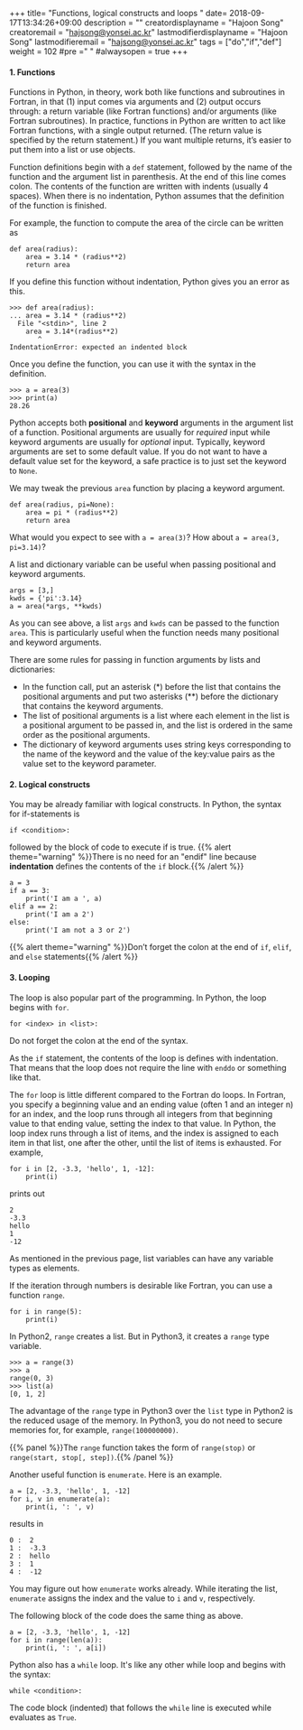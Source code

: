 +++
title= "Functions, logical constructs and loops "
date= 2018-09-17T13:34:26+09:00
description = ""
creatordisplayname = "Hajoon Song"
creatoremail = "hajsong@yonsei.ac.kr"
lastmodifierdisplayname = "Hajoon Song"
lastmodifieremail = "hajsong@yonsei.ac.kr"
tags = ["do","if","def"]
weight = 102
#pre ="<i class='fa fa-edit' ></i> "
#alwaysopen = true
+++

#### 1. Functions
Functions in Python, in theory, work both like functions and subroutines in Fortran, in that (1) input comes via arguments and (2) output occurs through: a return variable (like Fortran functions) and/or arguments (like Fortran subroutines).
In practice, functions in Python are written to act like Fortran functions, with a single output returned. (The return value is specified by the return statement.) If you want multiple returns, it’s easier to put them into a list or use objects.

Function definitions begin with a ```def``` statement, followed by the name of the function and the argument list in parenthesis. At the end of this line comes colon. The contents of the function are written with indents (usually 4 spaces). When there is no indentation, Python assumes that the definition of the function is finished.

For example, the function to compute the area of the circle can be written as
```
def area(radius):
    area = 3.14 * (radius**2)
    return area
```
If you define this function without indentation, Python gives you an error as this.
```
>>> def area(radius):
... area = 3.14 * (radius**2)
  File "<stdin>", line 2
    area = 3.14*(radius**2)
       ^
IndentationError: expected an indented block
```
Once you define the function, you can use it with the syntax in the definition.
```
>>> a = area(3)
>>> print(a)
28.26
```

Python accepts both **positional** and **keyword** arguments in the argument list of a function.
Positional arguments are usually for *required* input while keyword arguments are usually for *optional* input.
Typically, keyword arguments are set to some default value. If you do not want to have a default value set for the keyword, a safe practice is to just set the keyword to ```None```.

We may tweak the previous ```area``` function by placing a keyword argument.
```
def area(radius, pi=None):
    area = pi * (radius**2)
    return area
```
What would you expect to see with ```a = area(3)```? How about ```a = area(3, pi=3.14)```?

A list and dictionary variable can be useful when passing positional and keyword arguments.
```
args = [3,]
kwds = {'pi':3.14}
a = area(*args, **kwds)
```
As you can see above, a list ```args``` and ```kwds``` can be passed to the function ```area```.
This is particularly useful when the function needs many positional and keyword arguments.

There are some rules for passing in function arguments by lists and dictionaries:

+ In the function call, put an asterisk (*) before the list that contains the
positional arguments and put two asterisks (**) before the dictionary that
contains the keyword arguments.
+ The list of positional arguments is a list where each element in the list
is a positional argument to be passed in, and the list is ordered in the
same order as the positional arguments.
+ The dictionary of keyword arguments uses string keys corresponding
to the name of the keyword and the value of the key:value pairs as the
value set to the keyword parameter.

#### 2. Logical constructs
You may be already familiar with logical constructs. In Python, the syntax for if-statements is
```
if <condition>:
```
followed by the block of code to execute if <condition> is true.
{{% alert theme="warning" %}}There is no need for an "endif" line because **indentation** defines the contents of the ```if``` block.{{% /alert %}}
```
a = 3
if a == 3:
    print('I am a ', a)
elif a == 2:
    print('I am a 2')
else:
    print('I am not a 3 or 2')
```
{{% alert theme="warning" %}}Don’t forget the colon at the end of ```if```, ```elif```, and ```else``` statements{{% /alert %}}

#### 3. Looping
The loop is also popular part of the programming. In Python, the loop begins with ```for```.
```
for <index> in <list>:
```
Do not forget the colon at the end of the syntax.

As the ```if``` statement, the contents of the loop is defines with indentation. That means that the loop does not require the line with ```enddo``` or something like that.

The ```for``` loop is little different compared to the Fortran do loops.
In Fortran, you specify a beginning value and an ending value (often 1 and an integer n) for an index, and the loop runs through all integers from that beginning value to that ending value, setting the index to that value.
In Python, the loop index runs through a list of items, and the index is assigned to each item in that list, one after the other, until the list of items is exhausted. For example,
```
for i in [2, -3.3, 'hello', 1, -12]:
    print(i)
```
prints out
```
2
-3.3
hello
1
-12
```
As mentioned in the previous page, list variables can have any variable types as elements.

If the iteration through numbers is desirable like Fortran, you can use a function ```range```.
```
for i in range(5):
    print(i)
```
In Python2, ```range``` creates a list. But in Python3, it creates a ```range``` type variable.
```
>>> a = range(3)
>>> a
range(0, 3)
>>> list(a)
[0, 1, 2]
```
The advantage of the ```range``` type in Python3 over the ```list``` type in Python2 is the reduced usage of the memory. In Python3, you do not need to secure memories for, for example, ```range(100000000)```.

{{% panel %}}The ```range``` function takes the form of ```range(stop)``` or ```range(start, stop[, step])```.{{% /panel %}}

Another useful function is ```enumerate```. Here is an example.
```
a = [2, -3.3, 'hello', 1, -12]
for i, v in enumerate(a):
    print(i, ': ', v)
```
results in
```
0 :  2
1 :  -3.3
2 :  hello
3 :  1
4 :  -12
```
You may figure out how ```enumerate``` works already. While iterating the list, ```enumerate``` assigns the index and the value to ```i``` and ```v```, respectively.

The following block of the code does the same thing as above.
```
a = [2, -3.3, 'hello', 1, -12]
for i in range(len(a)):
    print(i, ': ', a[i])
```

Python also has a ```while``` loop. It's like any other while loop and begins with the syntax:
```
while <condition>:
```
The code block (indented) that follows the ```while``` line is executed while *<condition>* evaluates as ```True```.
